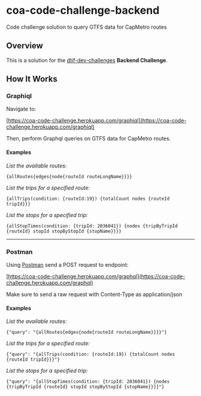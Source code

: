 # coa-code-challenge-backend
Code challenge solution to query GTFS data for CapMetro routes

## Overview

This is a solution for the [dtif-dev-challenges](https://github.com/cityofaustin/dtif-dev-challenges/blob/master/backend) **Backend Challenge**.

## How It Works

### Graphiql

Navigate to:

[https://coa-code-challenge.herokuapp.com/graphiql](https://coa-code-challenge.herokuapp.com/graphiql)

Then, perform Graphql queries on GTFS data for CapMetro routes.

#### Examples

*List the available routes:*

    {allRoutes{edges{node{routeId routeLongName}}}}

*List the trips for a specified route:*

    {allTrips(condition: {routeId:19}) {totalCount nodes {routeId tripId}}}

*List the stops for a specified trip:*

    {allStopTimes(condition: {tripId: 2036041}) {nodes {tripByTripId {routeId} stopId stopByStopId {stopName}}}}

---

### Postman

Using [Postman](https://www.getpostman.com/) send a POST request to endpoint:

[https://coa-code-challenge.herokuapp.com/graphql](https://coa-code-challenge.herokuapp.com/graphql)

Make sure to send a raw request with Content-Type as application/json

#### Examples

*List the available routes:*

    {"query": "{allRoutes{edges{node{routeId routeLongName}}}}"}

*List the trips for a specified route:*

    {"query": "{allTrips(condition: {routeId:19}) {totalCount nodes {routeId tripId}}}"}

*List the stops for a specified trip:*

    {"query": "{allStopTimes(condition: {tripId: 2036041}) {nodes {tripByTripId {routeId} stopId stopByStopId {stopName}}}}"}
